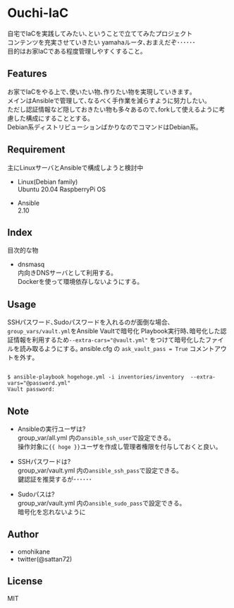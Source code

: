 # Ouchi-IaC

自宅でIaCを実践してみたい､ということで立ててみたプロジェクト  
コンテンツを充実させていきたい yamahaルータ､おまえだぞ･･････  
目的はお家IaCである程度管理しやすくすること｡

## Features  

お家でIaCをやる上で､使いたい物､作りたい物を実現していきます｡  
メインはAnsibleで管理して､なるべく手作業を減らすように努力したい｡  
ただし認証情報など隠しておきたい物も多々あるので､forkして使えるように考慮した構成にすることとする｡  
Debian系ディストリビューションばかりなのでコマンドはDebian系｡  

## Requirement  

主にLinuxサーバとAnsibleで構成しようと検討中  

- Linux(Debian family)  
  Ubuntu 20.04
  RaspberryPi OS
  
- Ansible  
  2.10

## Index  

目次的な物

- dnsmasq  
  内向きDNSサーバとして利用する｡  
  Dockerを使って環境依存しないようにする｡  


## Usage  

SSHパスワード､Sudoパスワードを入れるのが面倒な場合､`group_vars/vault.yml`をAnsible Vaultで暗号化
Playbook実行時､暗号化した認証情報を利用するため`--extra-cars="@vault.yml"` をつけて暗号化したファイルを読み取るようにする｡ 
ansible.cfg の `ask_vault_pass = True` コメントアウトを外す｡  

```shell

$ ansible-playbook hogehoge.yml -i inventories/inventory  --extra-vars="@password.yml"
Vault password:

```

## Note  

- Ansibleの実行ユーザは?  
  group_var/all.yml 内の`ansible_ssh_user`で設定できる｡  
  操作対象に`{{ hoge }}`ユーザを作成し管理者権限を付与しておくと良い｡  

- SSHパスワードは?  
  group_var/vault.yml 内の`ansible_ssh_pass`で設定できる｡  
  鍵認証を推奨するが･･････  

- Sudoパスは?  
  group_var/vault.yml 内の`ansible_sudo_pass`で設定できる｡  
  暗号化を忘れないように
  
  


## Author  

* omohikane  
* twitter(@sattan72)  

## License  

MIT
